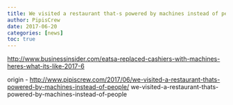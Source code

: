 ```yaml
---
title: We visited a restaurant that-s powered by machines instead of people
author: PipisCrew
date: 2017-06-20
categories: [news]
toc: true
---
```


http://www.businessinsider.com/eatsa-replaced-cashiers-with-machines-heres-what-its-like-2017-6

origin - http://www.pipiscrew.com/2017/06/we-visited-a-restaurant-thats-powered-by-machines-instead-of-people/ we-visited-a-restaurant-thats-powered-by-machines-instead-of-people